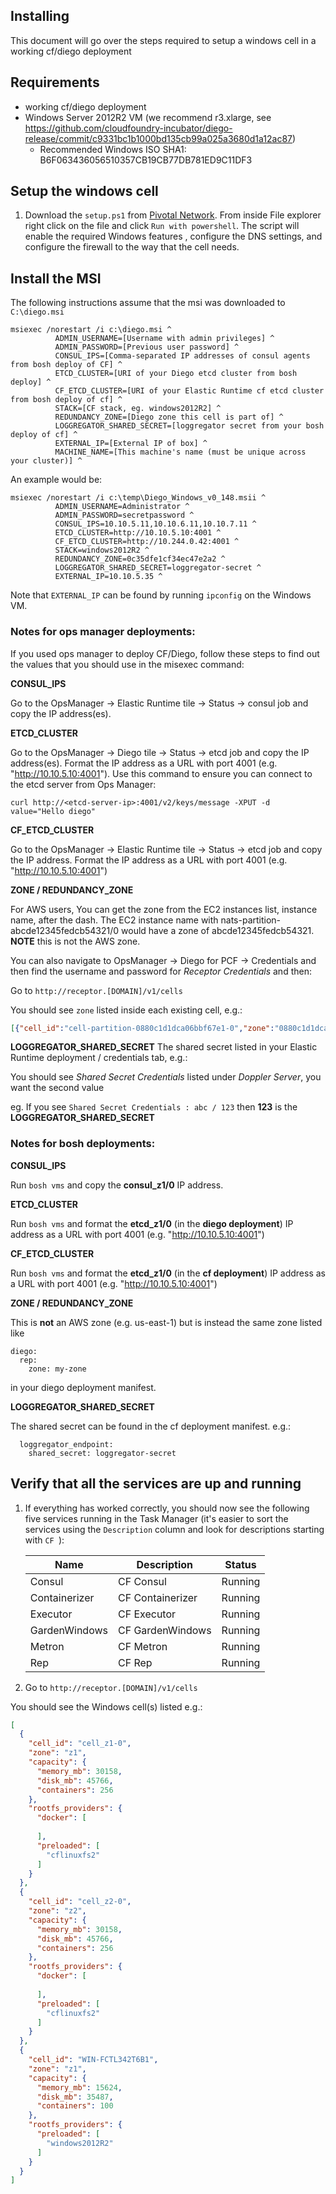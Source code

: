 ## Installing

This document will go over the steps required to setup a windows cell
in a working cf/diego deployment

## Requirements

- working cf/diego deployment
- Windows Server 2012R2 VM (we recommend r3.xlarge, see https://github.com/cloudfoundry-incubator/diego-release/commit/c9331bc1b1000bd135cb99a025a3680d1a12ac87)
  - Recommended Windows ISO SHA1: B6F063436056510357CB19CB77DB781ED9C11DF3

## Setup the windows cell

1. Download the `setup.ps1` from
[Pivotal Network](network.pivotal.io).
From inside File explorer right click on the file and click `Run with powershell`.
The script will enable the required Windows features
, configure the DNS settings, and configure the firewall to the way that the cell needs.

## Install the MSI

The following instructions assume that the msi was downloaded to `C:\diego.msi`

```
msiexec /norestart /i c:\diego.msi ^
          ADMIN_USERNAME=[Username with admin privileges] ^
          ADMIN_PASSWORD=[Previous user password] ^
          CONSUL_IPS=[Comma-separated IP addresses of consul agents from bosh deploy of CF] ^
          ETCD_CLUSTER=[URI of your Diego etcd cluster from bosh deploy] ^
          CF_ETCD_CLUSTER=[URI of your Elastic Runtime cf etcd cluster from bosh deploy of cf] ^
          STACK=[CF stack, eg. windows2012R2] ^
          REDUNDANCY_ZONE=[Diego zone this cell is part of] ^
          LOGGREGATOR_SHARED_SECRET=[loggregator secret from your bosh deploy of cf] ^
          EXTERNAL_IP=[External IP of box] ^
          MACHINE_NAME=[This machine's name (must be unique across your cluster)] ^
```

An example would be:

```
msiexec /norestart /i c:\temp\Diego_Windows_v0_148.msii ^
          ADMIN_USERNAME=Administrator ^
          ADMIN_PASSWORD=secretpassword ^
          CONSUL_IPS=10.10.5.11,10.10.6.11,10.10.7.11 ^
          ETCD_CLUSTER=http://10.10.5.10:4001 ^
          CF_ETCD_CLUSTER=http://10.244.0.42:4001 ^
          STACK=windows2012R2 ^
          REDUNDANCY_ZONE=0c35dfe1cf34ec47e2a2 ^
          LOGGREGATOR_SHARED_SECRET=loggregator-secret ^
          EXTERNAL_IP=10.10.5.35 ^
```

Note that `EXTERNAL_IP` can be found by running `ipconfig` on the Windows VM.

### Notes for ops manager deployments:

If you used ops manager to deploy CF/Diego, follow these steps to find out
the values that you should use in the misexec command:

**CONSUL_IPS**

Go to the OpsManager -> Elastic Runtime tile -> Status -> consul job and copy
the IP address(es).

**ETCD_CLUSTER**

Go to the OpsManager -> Diego tile -> Status -> etcd job and copy the
IP address(es). Format the IP address as a URL with port 4001
(e.g. "http://10.10.5.10:4001"). Use this command to ensure you can
connect to the etcd server from Ops Manager:

```
curl http://<etcd-server-ip>:4001/v2/keys/message -XPUT -d value="Hello diego"
```

**CF_ETCD_CLUSTER**

Go to the OpsManager -> Elastic Runtime tile -> Status -> etcd job and copy
the IP address. Format the IP address as a URL with port 4001
(e.g. "http://10.10.5.10:4001")

**ZONE / REDUNDANCY_ZONE**

For AWS users, You can get the zone from the EC2 instances list,
instance name, after the dash. The EC2 instance name with
nats-partition-abcde12345fedcb54321/0 would have a zone of
abcde12345fedcb54321. **NOTE** this is not the AWS zone.

You can also navigate to OpsManager -> Diego for PCF -> Credentials
and then find the username and password for *Receptor Credentials* and
then:

Go to `http://receptor.[DOMAIN]/v1/cells`

You should see `zone` listed inside each existing cell, e.g.:

```json
[{"cell_id":"cell-partition-0880c1d1dca06bbf67e1-0","zone":"0880c1d1dca06bbf67e1","capacity":{"memory_mb":30679,"disk_mb":15993,"containers":256}}]
```

**LOGGREGATOR_SHARED_SECRET**
The shared secret listed in your Elastic Runtime deployment / credentials
tab, e.g.:

You should see *Shared Secret Credentials* listed under *Doppler
Server*, you want the second value

eg. If you see `Shared Secret Credentials : abc / 123` then **123** is
the **LOGGREGATOR_SHARED_SECRET**

### Notes for bosh deployments:
**CONSUL_IPS**

Run `bosh vms` and copy the **consul_z1/0** IP address.

**ETCD_CLUSTER**

Run `bosh vms` and format the **etcd_z1/0** (in the **diego
deployment**) IP address as a URL with port 4001
(e.g. "http://10.10.5.10:4001")

**CF_ETCD_CLUSTER**

Run `bosh vms` and format the **etcd_z1/0** (in the **cf
deployment**) IP address as a URL with port 4001
(e.g. "http://10.10.5.10:4001")

**ZONE / REDUNDANCY_ZONE**

This is **not** an AWS zone (e.g. us-east-1) but is instead the same
zone listed like

```
diego:
  rep:
    zone: my-zone
```
in your diego deployment manifest.

**LOGGREGATOR_SHARED_SECRET**

The shared secret can be found in the cf deployment manifest. e.g.:

```
  loggregator_endpoint:
    shared_secret: loggregator-secret
```

## Verify that all the services are up and running

1. If everything has worked correctly, you should now see the
   following five services running in the Task Manager (it's easier to
   sort the services using the `Description` column and look for
   descriptions starting with `CF `):

   | Name          | Description      | Status  |
   |---------------|------------------|---------|
   | Consul        | CF Consul        | Running |
   | Containerizer | CF Containerizer | Running |
   | Executor      | CF Executor      | Running |
   | GardenWindows | CF GardenWindows | Running |
   | Metron        | CF Metron        | Running |
   | Rep           | CF Rep           | Running |

2. Go to `http://receptor.[DOMAIN]/v1/cells`

You should see the Windows cell(s) listed e.g.:

```json
[
  {
    "cell_id": "cell_z1-0",
    "zone": "z1",
    "capacity": {
      "memory_mb": 30158,
      "disk_mb": 45766,
      "containers": 256
    },
    "rootfs_providers": {
      "docker": [
        
      ],
      "preloaded": [
        "cflinuxfs2"
      ]
    }
  },
  {
    "cell_id": "cell_z2-0",
    "zone": "z2",
    "capacity": {
      "memory_mb": 30158,
      "disk_mb": 45766,
      "containers": 256
    },
    "rootfs_providers": {
      "docker": [
        
      ],
      "preloaded": [
        "cflinuxfs2"
      ]
    }
  },
  {
    "cell_id": "WIN-FCTL342T6B1",
    "zone": "z1",
    "capacity": {
      "memory_mb": 15624,
      "disk_mb": 35487,
      "containers": 100
    },
    "rootfs_providers": {
      "preloaded": [
        "windows2012R2"
      ]
    }
  }
]

